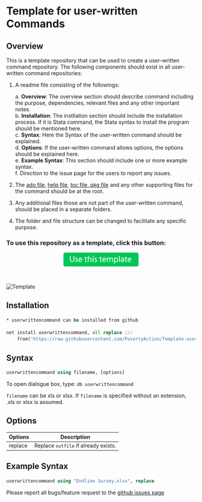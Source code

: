 # Template for user-written Commands

## Overview

This is a template repository that can be used to create a user-written command repository. The following components should exist in all user-written command repositories:

1. A readme file consisting of the followings:  

      a. **Overview**: The overview section should describe command including the purpose, dependencies, relevant files and any other important notes.  
      b. **Installation**: The instllation section should include the installation process. If it is Stata command, the Stata syntax to install the program should be mentioned here.  
      c. **Syntax**: Here the Syntax of the user-written command should be explained.  
      d. **Options**: If the user-written command allows options, the options should be explained here.  
      e. **Example Syntax**: This section should include one or more example syntax.  
      f. Direction to the issue page for the users to report any issues.  

2. The [ado file](https://www.stata.com/manuals13/u17.pdf), [help file](https://www.stata.com/manuals13/rhelp.pdf), [toc file, pkg file](https://www.stata.com/manuals13/rnet.pdf) and any other supporting files for the command should be at the root. 

3. Any additional files those are not part of the user-written command, should be placed in a separate folders. 

4. The folder and file structure can be changed to facilitate any specific purpose.


### To use this repository as a template, click this button: 
<div align="center">
<a href="https://github.com/PovertyAction/Template-user-written-command/generate" target="_blank">
	<img  align="center" src="extras/button.png" width="200">
</a>
</div>

 

![Template](https://i.postimg.cc/L8PKCHx0/New-Template.gif)


## Installation
```stata
* userwrittencommand can be installed from github

net install userwrittencommand, all replace ///
	from("https://raw.githubusercontent.com/PovertyAction/Template-user-written-command/master")
```

## Syntax
```stata
userwrittencommand using filename, [options]
```

To open dialogue box, type: ``db userwrittencommand``



``filename`` can be xls or xlsx. If ``filename`` is specified without an extension, .xls or xlsx is assumed. 


## Options
| Options      | Description |
| ---        |    ----   |
 | replace |  Replace ``outfile`` if already exists. | 
 
## Example Syntax
```stata
userwrittencommand using "Endline Survey.xlsx", replace

```

Please report all bugs/feature request to the <a href="https://github.com/PovertyAction/ipachecksetup/issues" target="_blank"> github issues page</a>
